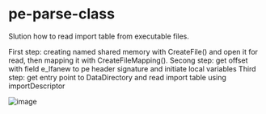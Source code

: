 # pe-parse-class
Slution how to read import table from executable files.

First step: creating named shared memory with CreateFile() and open it for read, then mapping it with CreateFileMapping().
Secong step: get offset with field e_lfanew to pe header signature and initiate local variables
Third step: get entry point to DataDirectory and read import table using importDescriptor 


![image](https://user-images.githubusercontent.com/66689123/166145162-39436d5d-9aaf-40f8-95dc-69d863d2850b.png)
